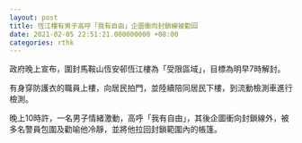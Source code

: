 ```yaml
---
layout: post
title: 恆江樓有男子高呼「我有自由」企圖衝向封鎖線被勸回
date: 2021-02-05 22:51:21.000000000 +08:00
categories: rthk
---
```


政府晚上宣布，圍封馬鞍山恆安邨恆江樓為「受限區域」，目標為明早7時解封。

有身穿防護衣的職員上樓，向居民拍門，並陸續陪同居民下樓，到流動檢測車進行檢測。

晚上10時許，一名男子情緒激動，高呼「我有自由」，其後企圖衝向封鎖線外，被多名警員包圍及勸喻他冷靜，並將他拉回封鎖範圍內的帳篷。
